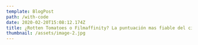 ```yaml
---
template: BlogPost
path: /with-code
date: 2020-02-20T15:08:12.174Z
title: ¿Rotten Tomatoes o Filmaffinity? La puntuación mas fiable del cine Hipster
thumbnail: /assets/image-2.jpg
---
```

